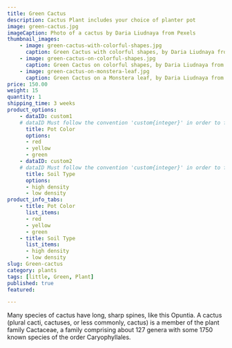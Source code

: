 ```yaml
---
title: Green Cactus
description: Cactus Plant includes your choice of planter pot
image: green-cactus.jpg
imageCaption: Photo of a cactus by Daria Liudnaya from Pexels
thumbnail_images:
    - image: green-cactus-with-colorful-shapes.jpg
      caption: Green Cactus with colorful shapes, by Daria Liudnaya from Pexels
    - image: green-cactus-on-colorful-shapes.jpg
      caption: Green Cactus on colorful shapes, by Daria Liudnaya from Pexels
    - image: green-cactus-on-monstera-leaf.jpg
      caption: Green Cactus on a Monstera leaf, by Daria Liudnaya from Pexels
price: 150.00
weight: 15
quantity: 1
shipping_time: 3 weeks
product_options:
    - dataID: custom1
    # dataID Must follow the convention 'custom{integer}' in order to fully integrate the options into the shopping cart
      title: Pot Color
      options:
      - red
      - yellow
      - green
    - dataID: custom2
    # dataID Must follow the convention 'custom{integer}' in order to fully integrate the options into the shopping cart
      title: Soil Type
      options:
      - high density
      - low density
product_info_tabs:
    - title: Pot Color
      list_items:
      - red
      - yellow
      - green
    - title: Soil Type
      list_items:
      - high density
      - low density
slug: Green-cactus
category: plants
tags: [little, Green, Plant]
published: true
featured:

---
```


Many species of cactus have long, sharp spines, like this Opuntia. A cactus (plural cacti, cactuses, or less commonly, cactus) is a member of the plant family Cactaceae, a family comprising about 127 genera with some 1750 known species of the order Caryophyllales.